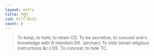 ```yaml
---
layout: entry
title: མཁྱུད་
vid: Hill:0123
count: 0
---
```

> To keep, to hold, to retain CD\. To be secretive, to conceal one's knowledge with ill intention DK\. (archaic) To hide (small religious instructions &c\.) DS\. To conceal, to hide TC\.



